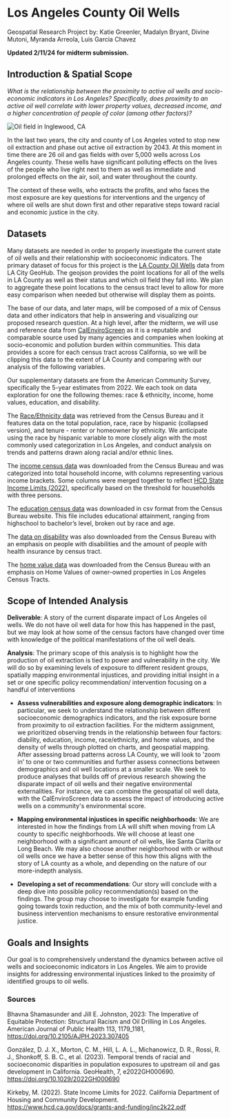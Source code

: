 # Los Angeles County Oil Wells
Geospatial Research Project by: Katie Greenler, Madalyn Bryant, Divine Mutoni, Myranda Arreola, Luis Garcia Chavez

**Updated 2/11/24 for midterm submission.**

## **Introduction & Spatial Scope**
_What is the relationship between the proximity to active oil wells and socio-economic indicators in Los Angeles? Specifically, does proximity to an active oil well correlate with lower property values, decreased income, and a higher concentration of people of color (among other factors)?_

![Oil field in Inglewood, CA](https://ca-times.brightspotcdn.com/dims4/default/e26c0e0/2147483647/strip/true/crop/600x377+0+0/resize/1200x754!/quality/75/?url=https%3A%2F%2Fcalifornia-times-brightspot.s3.amazonaws.com%2Fc7%2Fa3%2F88276b303a8cc57a63d8ca957f48%2Fla-xpm-photo-2012-oct-10-la-me-fracking-baldwin-hills-20121010)

In the last two years, the city and county of Los Angeles voted to stop new oil extraction and phase out active oil extraction by 2043. At this moment in time there are 26 oil and gas fields with over 5,000 wells across Los Angeles county. These wells have significant polluting effects on the lives of the people who live right next to them as well as immediate and prolonged effects on the air, soil, and water throughout the county. 

The context of these wells, who extracts the profits, and who faces the most exposure are key questions for interventions and the urgency of where oil wells are shut down first and other reparative steps toward racial and economic justice in the city.

## **Datasets**
Many datasets are needed in order to properly investigate the current state of oil wells and their relationship with socioeconomic indicators. The primary dataset of focus for this project is the [LA County Oil Wells](https://geohub.lacity.org/datasets/29f5d6391d0749a7ac59aacd40bb0846/explore?location=33.800844%2C-118.295000%2C9.16) data from LA City GeoHub. The geojson provides the point locations for all of the wells in LA County as well as their status and which oil field they fall into. We plan to aggregate these point locations to the census tract level to allow for more easy comparison when needed but otherwise will display them as points. 

The base of our data, and later maps, will be composed of a mix of Census data and other indicators that help in answering and visualizing our proposed research question. At a high level, after the midterm, we will use and reference data from [CalEnviroScreen](https://experience.arcgis.com/experience/ed5953d89038431dbf4f22ab9abfe40d/) as it is a reputable and comparable source used by many agencies and companies when looking at socio-economic and pollution burden within communities. This data provides a score for each census tract across California, so we will be clipping this data to the extent of LA County and comparing with our analysis of the following variables.

Our supplementary datasets are from the American Community Survey, specifically the 5-year estimates from 2022. We each took on data exploration for one the following themes: race & ethnicity, income, home values, education, and disability.

The [Race/Ethnicity data](https://www.socialexplorer.com/tables/ACS2022_5yr/R13563599) was retrieved from the Census Bureau and it features data on the total population, race, race by hispanic (collapsed version), and tenure - renter or homeowner by ethnicity. We anticipate using the race by hispanic variable to more closely align with the most commonly used categorization in Los Angeles, and conduct analysis on trends and patterns drawn along racial and/or ethnic lines. 

The [income census data](https://data.census.gov/table/ACSST5Y2022.S1901?t=Earnings%20(Individuals):Income%20(Households,%20Families,%20Individuals):Income%20and%20Earnings:Income%20and%20Poverty&g=050XX00US06037$1400000&y=2022&d=ACS%205-Year%20Estimates%20Subject%20Tables) was downloaded from the Census Bureau and was categorized into total household income, with columns representing various income brackets. Some columns were merged together to reflect [HCD State Income Limits (2022)](https://www.hcd.ca.gov/docs/grants-and-funding/inc2k22.pdf), specifically based on the threshold for households with three persons.

The [education census data](https://data.census.gov/table?t=Educational%20Attainment&g=050XX00US06037$1400000) was downloaded in csv format from the Census Bureau website. This file includes educational attainment, ranging from highschool to bachelor’s level, broken out by race and age.

The [data on disability](https://data.census.gov/table/ACSST5Y2022.S2701?q=health&g=050XX00US06037,06037$1400000&tid=ACSST1Y2022.S2701) was also downloaded from the Census Bureau with an emphasis on people with disabilities and the amount of people with health insurance by census tract.

The [home value data](https://data.census.gov/table/ACSDP5Y2022.DP04?q=value&t=HousingValueandPurchasePrice&g=050XX00US06037$1400000&y=2022) was downloaded from the Census Bureau with an emphasis on Home Values of owner-owned properties in Los Angeles Census Tracts. 

## **Scope of Intended Analysis**
**Deliverable**: A  story of the current disparate impact of Los Angeles oil wells. We do not have oil well data for how this has happened in the past, but we may look at how some of the census factors have changed over time with knowledge of the political manifestations of the oil well deals. 

**Analysis**: The primary scope of this analysis is to highlight how the production of oil extraction is tied to power and vulnerability in the city. We will do so by examining levels of exposure to different resident groups, spatially mapping environmental injustices, and providing initial insight in a set or one specific policy recommendation/ intervention focusing on a handful of interventions  

- **Assess vulnerabilities and exposure along demographic indicators**: In particular, we seek to understand the relationship between different socioeconomic demographics indicators, and the risk exposure borne from proximity to oil extraction facilities. For the midterm assignment, we prioritized observing trends in the relationship between four factors: diability, education, income, race/ethnicity, and home values, and the density of wells through plotted on charts, and geospatial mapping. After assessing broad patterns across LA County, we will look to 'zoom in' to one or two communities and further assess connections between demographics and oil well locations at a smaller scale. We seek to produce analyses that builds off of previous research showing the disparate impact of oil wells and their negative environmental externalities. For instance, we can combine the geospatial oil well data, with the CalEnviroScreen data to assess the impact of introducing active wells on a community's environmental score.

- **Mapping environmental injustices in specific neighborhoods**: We are interested in how the findings from LA will shift when moving from LA county to specific neighborhoods. We will choose at least one neighborhood with a significant amount of oil wells, like Santa Clarita or Long Beach. We may also choose another neighborhood with or without oil wells once we have a better sense of this how this aligns with the story of LA county as a whole, and depending on the nature of our more-indepth analysis. 

- **Developing a set of recommendations**: Our story will conclude with a deep dive into possible policy recommendation(s) based on the findings. The group may choose to investigate for example funding going towards toxin reduction, and the mix of both community-level and business intervention mechanisms to ensure restorative environmental justice.

## **Goals and Insights**

Our goal is to comprehensively understand the dynamics between active oil wells and socioeconomic indicators in Los Angeles. We aim to provide insights for addressing environmental injustices linked to the proximity of identified groups to oil wells.

### **Sources**
Bhavna Shamasunder and Jill E. Johnston, 2023: The Imperative of Equitable Protection: Structural Racism and Oil Drilling in Los Angeles. American Journal of Public Health 113, 1179_1181, https://doi.org/10.2105/AJPH.2023.307405

González, D. J. X., Morton, C. M., Hill, L. A. L., Michanowicz, D. R., Rossi, R. J., Shonkoff, S. B. C., et al. (2023). Temporal trends of racial and socioeconomic disparities in population exposures to upstream oil and gas development in California. GeoHealth, 7, e2022GH000690. https://doi.org/10.1029/2022GH000690

Kirkeby, M. (2022). State Income Limits for 2022. California Department of Housing and Community Development. https://www.hcd.ca.gov/docs/grants-and-funding/inc2k22.pdf

 

